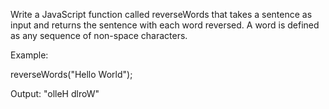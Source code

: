 Write a JavaScript function called reverseWords that takes a sentence as input and returns the sentence with each word reversed. A word is defined as any sequence of non-space characters.

Example:

reverseWords("Hello World");

Output:
"olleH dlroW"